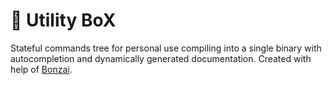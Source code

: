# 🎁 Utility BoX

Stateful commands tree for personal use compiling into a single binary with autocompletion and dynamically generated documentation. Created with help of [Bonzai](https://github.com/rwxrob/bonzai).
